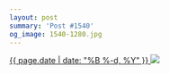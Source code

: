 ```yaml
---
layout: post
summary: 'Post #1540'
og_image: 1540-1280.jpg
---
```


<p>
 <time>
  <a href="/1540">
   {{ page.date | date: "%B %-d, %Y" }}
  </a>
 </time>
 <a href="/1540">
  <img data-taken="12/4/2021" sizes="(min-width: 700px) 50vw, calc(100vw - 2rem)" src="{{ site.assets_url }}/1540-640.jpg" srcset="{{ site.assets_url }}/1540-320.jpg 320w, {{ site.assets_url }}/1540-640.jpg 640w, {{ site.assets_url }}/1540-960.jpg 960w, {{ site.assets_url }}/1540-1280.jpg 1280w"/>
 </a>
</p>
